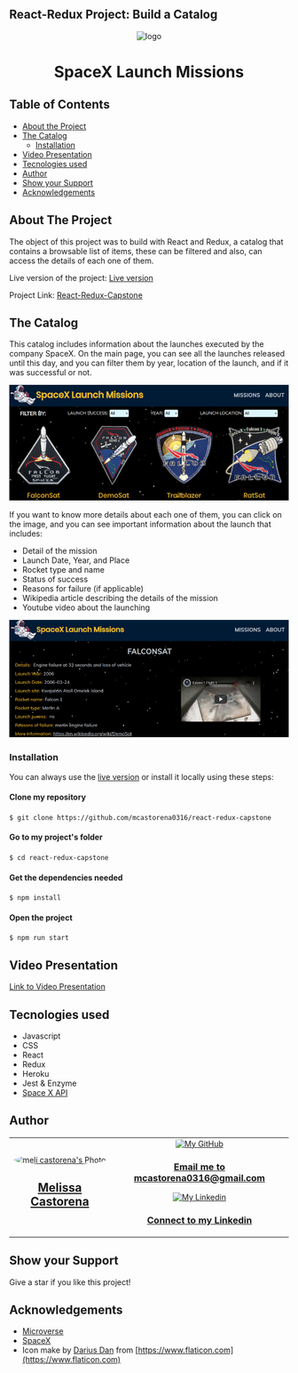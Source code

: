 ## React-Redux Project: Build a Catalog

<div align="center">
 <img src="https://i.ibb.co/WvPzK3t/logo.png" alt="logo" width="90" height="80">
  <h1 color= "rgb(243, 190, 44)" font-size= "40"> SpaceX Launch Missions </h1>
</div>

## Table of Contents

* [About the Project](#about-the-project)
* [The Catalog](#the-catalog)
  * [Installation](#installation)
* [Video Presentation](#video-presentation)
* [Tecnologies used](#tecnologies-used)
* [Author](#author)
* [Show your Support](#show-your-support)
* [Acknowledgements](#acknowledgements)

<!-- ABOUT THE PROJECT -->
## About The Project

The object of this project was to build with React and Redux, a catalog that contains a browsable list of items, these can be filtered and also, can access the details of each one of them.

Live version of the project: [Live version](https://react-redux-spacex.herokuapp.com/)

Project Link: [React-Redux-Capstone](https://github.com/mcastorena0316/react-redux-capstone)


<!-- THE GAME -->
## The Catalog

This catalog includes information about the launches executed by the company SpaceX. On the main page, you can see all the launches released until this day, and you can filter them by year, location of the launch, and if it was successful or not.

<div align="center"><img src="public/missions.png" alt="missions"></div>

If you want to know more details about each one of them, you can click on the image, and you can see important information about the launch that includes: 

* Detail of the mission
* Launch Date, Year, and Place
* Rocket type and name
* Status of success
* Reasons for failure (if applicable)
* Wikipedia article describing the details of the mission
* Youtube video about the launching

<div align="center"><img src="public/onemission.png" alt="onemission"></div>

<!-- INSTALLATION -->
### Installation

You can always use the [live version](https://react-redux-spacex.herokuapp.com/) or install it locally using these steps:

#### Clone my repository

`$ git clone https://github.com/mcastorena0316/react-redux-capstone`

#### Go to my project's folder

`$ cd react-redux-capstone`

#### Get the dependencies needed

`$ npm install`

#### Open the project
`$ npm run start`


<!-- VIDEO PRESENTATION -->
## Video Presentation
[Link to Video Presentation](https://drive.google.com/file/d/1FjM_2btBqAaO6UN_2znlV3hF1s5q5iam/view)

<!-- TECNOLOGIES USED -->
## Tecnologies used
* Javascript
* CSS
* React
* Redux
* Heroku
* Jest & Enzyme
* [Space X API](https://api.spacexdata.com/)

<!--AUTHOR -->
## Author
<table style="width:100%">
  <tr>
    <td>
      <div align="center">
        <a href="[./docs/img/photo.png](https://github.com/mcastorena0316)" target="_blank" rel="author">
          <img src="https://avatars0.githubusercontent.com/u/52794673?s=460&v=4" style="border-radius: 50%; min-width: 100px;" alt="meli castorena's Photo" width="200px">
        </a>
        <h2>
          <a href="https://mcastorena0316.github.io/portfolio/" target="_blank" rel="author">
              Melissa Castorena
          </a>
        </h2>
      </div>
    </td>
    <td>
      <div align="center">
       <a href="mcastorena0316@gmail.com" target="_blank" rel="author">
          <img src="https://img.icons8.com/color/48/000000/message-squared.png" style="border-radius: 10%" alt="My GitHub" height="45px">
          <h3>
              Email me to 
              <a href="mailto:mcastorena0316@gmail.com">
                  mcastorena0316@gmail.com
              </a>
          </h3>
        </a>
        <a href="https://www.linkedin.com/in/melissa-castorena/">
          <img src="https://img.icons8.com/color/48/000000/linkedin.png" alt="My Linkedin" height="45px">
          <h3>
              Connect to my Linkedin
          </h3>
        </a>
      </div>
    </td>
  </tr>
</table>

<!-- SHOW YOUR SUPPORT -->
## Show your Support

Give a star if you like this project!

<!-- ACKNOWLEDGEMENTS -->
## Acknowledgements

* [Microverse](https://www.microverse.org/)
* [SpaceX](https://www.spacex.com/)
* Icon make by [Darius Dan](https://www.flaticon.es/autores/darius-dan) from [https://www.flaticon.com](https://www.flaticon.com)











